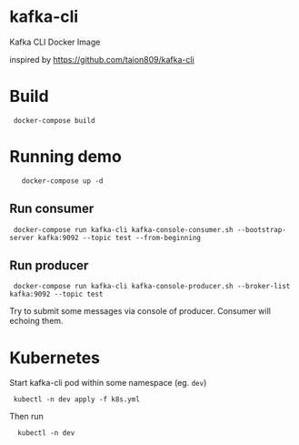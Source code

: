 # kafka-cli
Kafka CLI Docker Image

inspired by https://github.com/taion809/kafka-cli

# Build
```
 docker-compose build
```                
# Running demo
```
   docker-compose up -d
``` 

## Run consumer
```
 docker-compose run kafka-cli kafka-console-consumer.sh --bootstrap-server kafka:9092 --topic test --from-beginning
``` 

## Run producer
```
 docker-compose run kafka-cli kafka-console-producer.sh --broker-list kafka:9092 --topic test
```
Try to submit some messages via console of producer. Consumer will echoing them.

# Kubernetes
Start kafka-cli pod within some namespace (eg. `dev`) 
```
 kubectl -n dev apply -f k8s.yml
```                                     
Then run
```
  kubectl -n dev 
```
